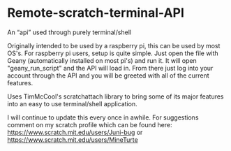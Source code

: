 # Remote-scratch-terminal-API
An “api” used through purely terminal/shell

Originally intended to be used by a raspberry pi, this can be used by most OS's. For raspberry pi users, setup is quite simple. Just open the file with Geany (automatically installed on most pi's) and run it. It will open "geany_run_script" and the API will load in. From there just log into your account through the API and you will be greeted with all of the current features. 

Uses TimMcCool's scratchattach library to bring some of its major features into an easy to use terminal/shell application.


I will continue to update this every once in awhile. For suggestions comment on my scratch profile which can be found here:
https://www.scratch.mit.edu/users/Juni-bug
or
https://www.scratch.mit.edu/users/MineTurte
